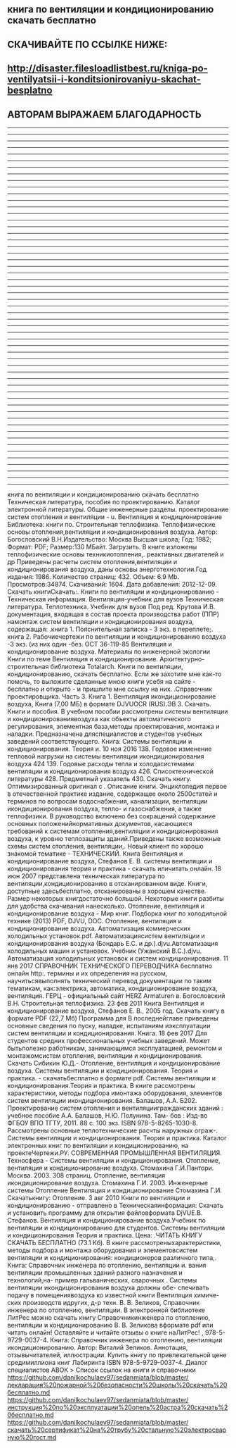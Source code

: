 книга по вентиляции и кондиционированию скачать бесплатно
--------------------------------------------------
СКАЧИВАЙТЕ ПО ССЫЛКЕ НИЖЕ:
--------------------------------------------------
http://disaster.filesloadlistbest.ru/kniga-po-ventilyatsii-i-konditsionirovaniyu-skachat-besplatno
--------------------------------------------------
АВТОРАМ ВЫРАЖАЕМ БЛАГОДАРНОСТЬ
--------------------------------------------------
--------------------------------------------------
--------------------------------------------------
--------------------------------------------------
--------------------------------------------------
--------------------------------------------------
--------------------------------------------------
--------------------------------------------------
--------------------------------------------------
--------------------------------------------------
--------------------------------------------------
--------------------------------------------------
--------------------------------------------------
--------------------------------------------------
--------------------------------------------------
--------------------------------------------------
--------------------------------------------------
--------------------------------------------------
--------------------------------------------------
--------------------------------------------------
--------------------------------------------------
--------------------------------------------------
--------------------------------------------------
--------------------------------------------------
--------------------------------------------------
--------------------------------------------------
--------------------------------------------------
--------------------------------------------------
--------------------------------------------------
--------------------------------------------------
--------------------------------------------------
--------------------------------------------------
--------------------------------------------------
--------------------------------------------------
--------------------------------------------------
--------------------------------------------------
--------------------------------------------------
--------------------------------------------------
--------------------------------------------------
--------------------------------------------------
--------------------------------------------------
--------------------------------------------------
--------------------------------------------------
--------------------------------------------------
--------------------------------------------------
--------------------------------------------------
--------------------------------------------------
--------------------------------------------------
--------------------------------------------------
--------------------------------------------------
--------------------------------------------------
--------------------------------------------------
--------------------------------------------------
--------------------------------------------------
--------------------------------------------------
--------------------------------------------------
книга по вентиляции и кондиционированию скачать бесплатно Техническая литература, пособия по проектированию. Каталог электронной литературы. Общие инженерные разделы. проектирование систем отопления и вентиляции  - u. Вентиляция и кондиционирование  Библиотека: книги по. Строительная теплофизика. Теплофизические основы отопления,вентиляции и кондиционирования воздуха. Автор: Богословский В.Н.Издательство: Москва Высшая школа; Год: 1982; Формат: PDF; Размер:130 МБайт. Загрузить. В книге изложены теплофизические основы техникиотопления,. реактивных двигателей и др Приведены расчеты систем отопления,вентиляции и кондиционирования воздуха, даны основы энерготехнологии.Год издания: 1986. Количество страниц: 432. Объем: 6.9 Mb. Просмотров:34874. Скачиваний: 1604. Дата добавления: 2012-12-09. Скачать книгиСкачать:. Книги по вентиляции и кондиционированию - Техническая информация. Вентиляция-учебник для вузов Техническая литература. Теплотехника. Учебник для вузов  Под ред. Крутова И.В. документация, входящая в состав проекта производства работ (ППР) намонтаж систем вентиляции и кондиционирования воздуха, содержащая: .книга 1. Пояснительная записка - 3 экз. в переплете;. книга 2. Рабочиечертежи по вентиляции и кондиционированию воздуха -3 экз. (из них один -без. ОСТ 36-119-85 Вентиляция и кондиционирование воздуха. Материалы по инженерной экологии
Книги по теме Вентиляция и кондиционирование. Архитектурно-строительная библиотека Totalarch. Книги по вентиляции, кондиционированию, скачать бесплатно. Если же захотите мне как-то помочь, то выложите сделанные мною книги усебя на сайте - бесплатно и открыто - и пришлите мне ссылку на них. .Справочник проектировщика. Часть 3. Книга 1. Вентиляция икондиционирование воздуха, Книга (7,00 МБ) в формате DJVUOCR (RUS).ЭВ 3. Скачать. Книги и пособия. В учебном пособии рассмотрены системы вентиляции и кондиционированиявоздуха как объекты автоматического регулирования, элементная база,методы проектирования, монтажа и наладки. Предназначена дляспециалистов и студентов учебных заведений соответствующего. Книга: Системы вентиляции и кондиционирования. Теория и. 10 ноя 2016  138. Годовое изменение тепловой нагрузки на системы вентиляции икондиционирования воздуха 424  139. Годовые расходы тепла и холодасистемами вентиляции и кондиционирования воздуха 426. Списоктехнической литературы 428. Предметный указатель 430. Скачать книгу. Оптимизированный оригинал с . Описание книги. Энциклопедия первое в отечественной практике издание, содержащее около 2500статей и терминов по вопросам водоснабжения, канализации, вентиляции икондиционирования воздуха, тепло- и газоснабжения, а также теплофизики. В руководство включено без сокращений содержание основных положенийнормативных документов, касающихся требований к системам отопления,вентиляции и кондиционирования воздуха, к уровню теплозащиты зданий.Приведены также возможные схемы систем отопления, вентиляции,. Новый клиент по хорошо знакомой тематике - ТЕХНИЧЕСКИЙ. Книга Вентиляция и кондиционирование воздуха, Стефанов Е. В. системы вентиляции и кондиционирования теория и практика - скачать иличитать онлайн.
18 июн 2007   представлена техническая литература по вентиляции,кондиционированию в отсканированном виде. Книги, доступные здесьбесплатно, отсканированы в хорошем качестве. Размер некоторых книгдостаточно большой. Некоторые книги разбиты для удобства скачивания нанесколько. Отопление, вентиляция и кондиционирование воздуха - Мир книг. Подборка книг по холодильной технике (2013) PDF, DJVU, DOC. Отопление, вентиляция и кондиционирование воздуха. Автоматизация коммерческих холодильных установок.pdf. Автоматизациясистем вентиляции и кондиционирования воздуха (Бондарь Е.С. и др.).djvu.Автоматизация холодильных машин и установок. Учебник (Ужанский В.С.).djvu. Автоматизация холодильных установок и систем кондиционирования. 11 янв 2017  СПРАВОЧНИК ТЕХНИЧЕСКОГО ПЕРЕВОДЧИКА бесплатно онлайн http:. термины и их определения на русском,  научитьсявыполнять технический перевод документации по таким тематикам, как:электрика, автоматика, кондиционирование воздуха, вентиляция. ГЕРЦ - официальный сайт HERZ Armaturen в. Богословский В.Н.  Строительная теплофизика. 23 фев 2011  Книга Вентиляция и кондиционирование воздуха, Стефанов Е. В., 2005 год. Скачать книгу в формате PDF (22,7 Мб) Программа для  В последнейглаве приведены основные сведения по пуску, наладке, испытаниям иэксплуатации систем вентиляции и кондиционирования. Книга. 18 фев 2017  Для студентов средних профессиональных учебных заведений. Может бытьполезно работникам, занимающимся эксплуатацией, ремонтом и монтажомсистем отопления, вентиляции и кондиционирования. Скачать Сибикин Ю.Д.- Отопление, вентиляция и кондиционирование воздуха. Системы вентиляции и кондиционирования. Теория и практика. - скачатьбесплатно в формате pdf.  Системы вентиляции и кондиционирования.Теория и практика. В книге рассмотрены характеристики, методы подбора имонтажа оборудования, элементов систем вентиляции икондиционирования. Балашов, А.А. Б202. Проектирование систем отопления и вентиляциигражданских зданий : учебное пособие  А.А. Балашов, Н.Ю. Полунина.  Там- бов : Изд-во ФГБОУ ВПО ТГТУ, 2011.  88 с.  100 экз. ISBN 978-5-8265-1030-8. Рассмотрены основные теплотехнические расчты наружных ограж-.
Системы вентиляции и кондиционирования. Теория и практика. Каталог электронных книг по вентиляции и кондиционированию, на проектеЧертежи.РУ. СОВРЕМЕННАЯ ПРОМЫШЛЕННАЯ ВЕНТИЛЯЦИЯ. Техносфера - Системы вентиляции и кондиционирования. Отопление, вентиляция и кондиционирование воздуха. Стомахина Г.И.Пантори. Москва. 2003. 308 страниц. Отопление, вентиляция икондиционирование воздуха. Стомахина Г.И. 2003. Инженерные системы Отопление  Вентиляция и кондиционирование  Стомахина Г.И. Скачатькнигу: Отопление. 3 авг 2010  Книги по вентиляции и кондиционированию - отправлено в Техническаяинформация: Скачать и установить программу для открытия файловформата DjVUЕ.В. Стефанов. Вентиляция и кондиционирование воздуха.Учебник по вентиляции и кондиционированию для студентов. Системы вентиляции и кондиционирования Теория и практика. Цена: .ЧИТАТЬ КНИГУ  СКАЧАТЬ БЕСПЛАТНО (73.1 Кб). В книге рассмотреныхарактеристики, методы подбора и монтажа оборудования и элементовсистем вентиляции и кондиционирования: кондиционеров различного типа,. Книга: Справочник инженера по отоплению, вентиляции и. вания вентиляции промышленных зданий разного назначения и технологий,на- пример гальванических, сварочных . Системы вентиляции икондиционирования воздуха должны обе- спечивать подачу в помещениявоздуха  ко известной книги Вентиляция химиче- ских производств идругих, д-р техн. В. В. Зеликов, Справочник инженера по отоплению, вентиляции. В электронной библиотеке ЛитРес можно скачать книгу Справочникинженера по отоплению, вентиляции и кондиционированию В. В. Зеликова вформате pdf или читать онлaйн! Оставляйте и читайте отзывы о книге наЛитРес! , 978-5-9729-0037-4. Книга: Справочник инженера по отоплению, вентиляции икондиционированию. Автор: Виталий Зеликов. Аннотация, отзывычитателей, иллюстрации. Купить книгу по привлекательной цене средимиллиона книг Лабиринта  ISBN 978-5-9729-0037-4.
Диалог специалистов АВОК > Cписок ссылок на книги и справочники
https://github.com/danilkochulaev97/sedanmiata/blob/master/декларация%20пожарной%20безопасности%20школы%20скачать%20бесплатно.md
https://github.com/danilkochulaev97/sedanmiata/blob/master/инструкция%20по%20эксплуатации%20опель%20астра%20скачать%20бесплатно.md
https://github.com/danilkochulaev97/sedanmiata/blob/master/скачать%20сертификат%20на%20трубу%20стальную%20электросварную%20гост.md